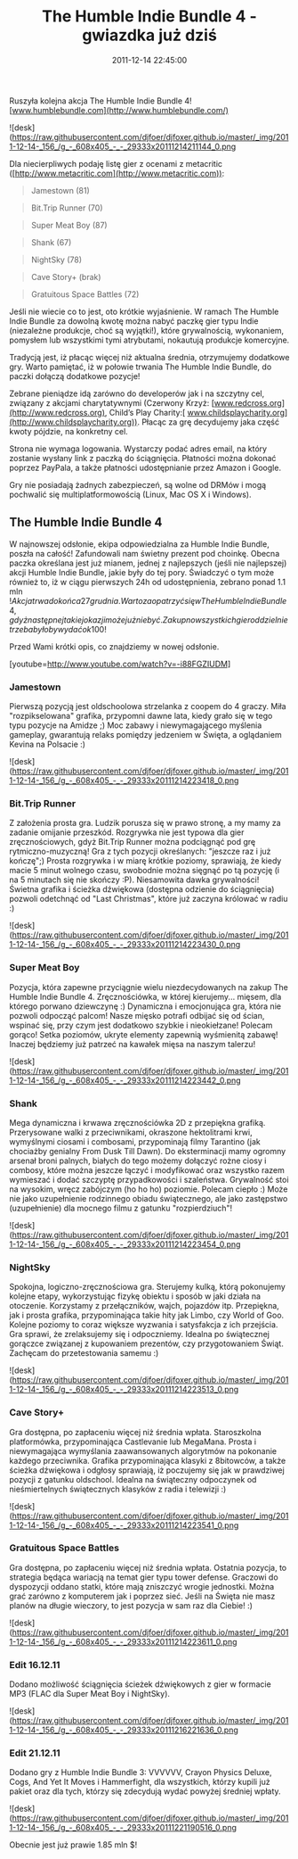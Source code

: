 ﻿---
layout:     post
title:      The Humble Indie Bundle 4  - gwiazdka już dziś
date:       2011-12-14 22:45:00
summary:    Ruszyła kolejna akcja The Humble Indie Bundle 4! www.humblebundle.comDla niecierpliwych podaję listę gier z ocenami z metacritic (http://www.metacritic.com):Jamestown (81)Bit.Trip Runner (70)Super Meat Boy (87)Shank (67)NightSky (78)Cave Story+ (brak)Gratuitous Space Battles (72)Jeśli nie wiecie co ...
categories: windows linux gry
---



Ruszyła kolejna akcja The Humble Indie Bundle 4! 
[www.humblebundle.com](http://www.humblebundle.com/)



![desk](https://raw.githubusercontent.com/djfoer/djfoxer.github.io/master/_img/2011-12-14-_156_/g_-_608x405_-_-_29333x20111214211144_0.png



Dla niecierpliwych podaję listę gier z ocenami z metacritic ([http://www.metacritic.com](http://www.metacritic.com)):

<blockquote>
<p>Jamestown (81)</p>
</blockquote>
<blockquote>
<p>Bit.Trip Runner (70)</p>
</blockquote>
<blockquote>
<p>Super Meat Boy (87)</p>
</blockquote>
<blockquote>
<p>Shank (67)</p>
</blockquote>
<blockquote>
<p>NightSky (78)</p>
</blockquote>
<blockquote>
<p>Cave Story+ (brak)</p>
</blockquote>
<blockquote>
<p>Gratuitous Space Battles (72)</p>
</blockquote>

Jeśli nie wiecie co to jest, oto krótkie wyjaśnienie. W ramach The Humble Indie Bundle za dowolną kwotę można nabyć paczkę gier typu Indie (niezależne produkcje, choć są wyjątki!), które grywalnością, wykonaniem, pomysłem lub wszystkimi tymi atrybutami, nokautują produkcje komercyjne. 

Tradycją jest, iż płacąc więcej niż aktualna średnia, otrzymujemy dodatkowe gry. Warto pamiętać, iż w połowie trwania The Humble Indie Bundle, do paczki dołączą dodatkowe pozycje!

Zebrane pieniądze idą zarówno do developerów jak i na szczytny cel, związany z akcjami charytatywnymi (Czerwony Krzyż: [www.redcross.org](http://www.redcross.org), Child’s Play Charity:[ www.childsplaycharity.org](http://www.childsplaycharity.org)). Płacąc za grę decydujemy jaka część kwoty pójdzie, na konkretny cel. 

Strona nie wymaga logowania. Wystarczy podać adres email, na który zostanie wysłany link z paczką do ściągnięcia. Płatności można dokonać poprzez PayPala, a także  płatności udostępnianie przez Amazon i Google.

Gry nie posiadają żadnych zabezpieczeń, są wolne od DRMów i mogą pochwalić się multiplatformowością (Linux, Mac OS X i Windows).




## The Humble Indie Bundle 4



W najnowszej odsłonie, ekipa odpowiedzialna za Humble Indie Bundle, poszła na całość! Zafundowali nam świetny prezent pod choinkę. Obecna paczka określana jest już mianem, jednej z najlepszych (jeśli nie najlepszej) akcji  Humble Indie Bundle, jakie były do tej pory.
Świadczyć o tym może również to, iż w ciągu pierwszych 24h od udostępnienia, zebrano ponad 1.1 mln $! Akcja trwa do końca 27 grudnia. Warto zaopatrzyć się w The Humble Indie Bundle 4, gdyż następnej takiej okazji może już nie być. Za kupno wszystkich gier oddzielnie trzeba byłoby wydać ok 100$!


Przed Wami krótki opis, co znajdziemy w nowej odsłonie.

[youtube=http://www.youtube.com/watch?v=-i88FGZIUDM]




### Jamestown



Pierwszą pozycją jest oldschoolowa strzelanka z coopem do 4 graczy. Miła &quot;rozpikselowana&quot; grafika, przypomni dawne lata, kiedy grało się w tego typu pozycje na Amidze ;) Moc zabawy i niewymagającego myślenia gameplay, gwarantują relaks pomiędzy jedzeniem w Święta, a oglądaniem Kevina na Polsacie :)



![desk](https://raw.githubusercontent.com/djfoer/djfoxer.github.io/master/_img/2011-12-14-_156_/g_-_608x405_-_-_29333x20111214223418_0.png





### Bit.Trip Runner



Z założenia prosta gra. Ludzik porusza się w prawo stronę, a my mamy za zadanie omijanie przeszkód. Rozgrywka nie jest typowa dla gier zręcznościowych, gdyż Bit.Trip Runner można podciągnąć pod grę rytmiczno-muzyczną! Gra z tych pozycji określanych: &quot;jeszcze raz i już kończę&quot;;) Prosta rozgrywka i w miarę krótkie poziomy, sprawiają, że kiedy macie 5 minut wolnego czasu, swobodnie można sięgnąć po tą pozycję (i na 5 minutach się nie skończy :P). Niesamowita dawka grywalności! Świetna grafika i ścieżka dźwiękowa (dostępna odzienie do ściągnięcia) pozwoli odetchnąć od &quot;Last Christmas&quot;, które już zaczyna królować w radiu :)



![desk](https://raw.githubusercontent.com/djfoer/djfoxer.github.io/master/_img/2011-12-14-_156_/g_-_608x405_-_-_29333x20111214223430_0.png





### Super Meat Boy



Pozycja, która zapewne przyciągnie wielu niezdecydowanych na zakup The Humble Indie Bundle 4. Zręcznościówka, w której kierujemy... mięsem, dla którego porwano dziewczynę :) Dynamiczna i emocjonująca gra, która nie pozwoli odpocząć palcom! Nasze mięsko potrafi odbijać się od ścian, wspinać się, przy czym jest dodatkowo szybkie i nieokiełzane! Polecam gorąco! Setka poziomów, ukryte elementy zapewnią wyśmienitą zabawę! Inaczej będziemy już patrzeć na kawałek mięsa na naszym talerzu!



![desk](https://raw.githubusercontent.com/djfoer/djfoxer.github.io/master/_img/2011-12-14-_156_/g_-_608x405_-_-_29333x20111214223442_0.png





### Shank

 

Mega dynamiczna i krwawa zręcznościówka 2D z przepiękna grafiką. Przerysowane walki z przeciwnikami, okraszone hektolitrami krwi, wymyślnymi ciosami i combosami,   przypominają filmy Tarantino (jak chociażby genialny From Dusk Till Dawn). Do eksterminacji mamy ogromny arsenał broni palnych, białych do tego możemy dołączyć rożne ciosy i combosy, które można jeszcze łączyć i modyfikować oraz wszystko razem wymieszać i dodać szczyptę przypadkowości i szaleństwa. Grywalność stoi na wysokim, wręcz zabójczym (ho ho ho) poziomie. Polecam ciepło :) Może nie jako uzupełnienie rodzinnego obiadu świątecznego, ale jako zastępstwo (uzupełnienie) dla mocnego filmu z gatunku &quot;rozpierdziuch&quot;!



![desk](https://raw.githubusercontent.com/djfoer/djfoxer.github.io/master/_img/2011-12-14-_156_/g_-_608x405_-_-_29333x20111214223454_0.png





### NightSky



Spokojna, logiczno-zręcznościowa gra. Sterujemy kulką, którą pokonujemy kolejne etapy, wykorzystując fizykę obiektu i sposób w jaki działa na otoczenie. Korzystamy z przełączników, wajch, pojazdów itp. Przepiękna, jak i prosta grafika, przypominająca takie hity jak Limbo, czy World of Goo. Kolejne poziomy to coraz większe wyzwania i satysfakcja z ich przejścia. Gra sprawi, że zrelaksujemy się i odpoczniemy. Idealna po świątecznej gorączce związanej z kupowaniem prezentów, czy przygotowaniem Świąt. Zachęcam do przetestowania samemu :)



![desk](https://raw.githubusercontent.com/djfoer/djfoxer.github.io/master/_img/2011-12-14-_156_/g_-_608x405_-_-_29333x20111214223513_0.png





### Cave Story+



Gra dostępna, po zapłaceniu więcej niż średnia wpłata.
Staroszkolna platformówka, przypominająca Castlevanie lub MegaMana. Prosta i niewymagająca wymyślania zaawansowanych algorytmów na pokonanie każdego przeciwnika. Grafika przypominająca klasyki z 8bitowców, a także ścieżka dźwiękowa i odgłosy sprawiają, iż poczujemy się jak w prawdziwej pozycji z gatunku oldschool. Idealna na świąteczny odpoczynek od nieśmiertelnych świątecznych  klasyków z radia i telewizji :)



![desk](https://raw.githubusercontent.com/djfoer/djfoxer.github.io/master/_img/2011-12-14-_156_/g_-_608x405_-_-_29333x20111214223541_0.png





### Gratuitous Space Battles



Gra dostępna, po zapłaceniu więcej niż średnia wpłata.
Ostatnia pozycja, to strategia będąca wariacją na temat gier typu tower defense. Graczowi do dyspozycji oddano statki, które mają zniszczyć wrogie jednostki. Można grać zarówno z komputerem jak i poprzez sieć. Jeśli na Święta nie masz planów na długie wieczory, to jest pozycja w sam raz dla Ciebie! :)



![desk](https://raw.githubusercontent.com/djfoer/djfoxer.github.io/master/_img/2011-12-14-_156_/g_-_608x405_-_-_29333x20111214223611_0.png





### Edit 16.12.11



Dodano możliwość ściągnięcia ścieżek dźwiękowych z gier w formacie MP3 (FLAC dla Super Meat Boy i NightSky).



![desk](https://raw.githubusercontent.com/djfoer/djfoxer.github.io/master/_img/2011-12-14-_156_/g_-_608x405_-_-_29333x20111216221636_0.png





### Edit 21.12.11



Dodano gry z Humble Indie Bundle 3: VVVVVV, Crayon Physics Deluxe, Cogs, And Yet It Moves i Hammerfight, dla wszystkich, którzy kupili już pakiet oraz dla tych, którzy się zdecydują wydać powyżej średniej wpłaty.  




![desk](https://raw.githubusercontent.com/djfoer/djfoxer.github.io/master/_img/2011-12-14-_156_/g_-_608x405_-_-_29333x20111221190516_0.png



Obecnie jest już prawie 1.85 mln $!